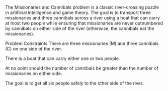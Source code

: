 The Missionaries and Cannibals problem is a classic river-crossing puzzle in artificial intelligence and game theory. The goal is to transport three missionaries and three cannibals across a river using a boat that can carry at most two people while ensuring that missionaries are never outnumbered by cannibals on either side of the river (otherwise, the cannibals eat the missionaries).

Problem Constraints
There are three missionaries (M) and three cannibals (C) on one side of the river.

There is a boat that can carry either one or two people.

At no point should the number of cannibals be greater than the number of missionaries on either side.

The goal is to get all six people safely to the other side of the river.

